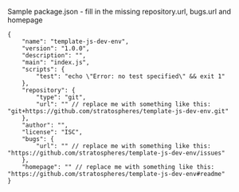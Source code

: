 Sample package.json - fill in the missing repository.url, bugs.url and homepage

	{
		"name": "template-js-dev-env",
		"version": "1.0.0",
		"description": "",
		"main": "index.js",
		"scripts": {
			"test": "echo \"Error: no test specified\" && exit 1"
		},
		"repository": {
			"type": "git",
			"url": "" // replace me with something like this: "git+https://github.com/stratospheres/template-js-dev-env.git"
		},
		"author": "",
		"license": "ISC",
		"bugs": {
			"url": "" // replace me with something like this: "https://github.com/stratospheres/template-js-dev-env/issues"
		},
		"homepage": "" // replace me with something like this: "https://github.com/stratospheres/template-js-dev-env#readme"
	}

